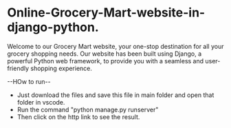 # Online-Grocery-Mart-website-in-django-python.
Welcome to our Grocery Mart website, your one-stop destination for all your grocery shopping needs. Our website has been built using Django,
a powerful Python web framework, to provide you with a seamless and user-friendly shopping experience. 


--HOw to run--

* Just download the files and save this file in main folder and open that folder in vscode.
* Run the command "python manage.py runserver"
* Then click on the http link to see the result.
